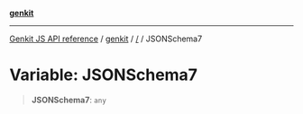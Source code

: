 [**genkit**](../README.md)

***

[Genkit JS API reference](../../README.md) / [genkit](../README.md) / [/](../README.md) / JSONSchema7

# Variable: JSONSchema7

> **JSONSchema7**: `any`
